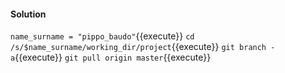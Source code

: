 #### Solution

`name_surname = "pippo_baudo"`{{execute}}
`cd /s/$name_surname/working_dir/project`{{execute}}
`git branch -a`{{execute}}
`git pull origin master`{{execute}}